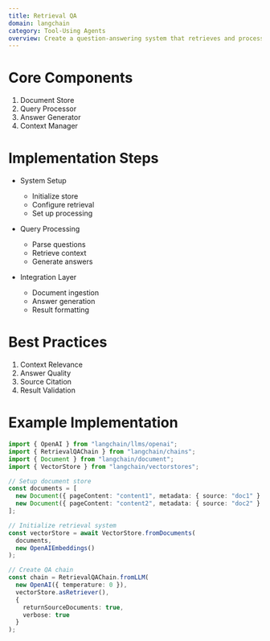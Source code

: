 ```yaml
---
title: Retrieval QA
domain: langchain
category: Tool-Using Agents
overview: Create a question-answering system that retrieves and processes information from a knowledge base.
---
```


# Core Components
1. Document Store
2. Query Processor
3. Answer Generator
4. Context Manager

# Implementation Steps
- System Setup
  - Initialize store
  - Configure retrieval
  - Set up processing

- Query Processing
  - Parse questions
  - Retrieve context
  - Generate answers

- Integration Layer
  - Document ingestion
  - Answer generation
  - Result formatting

# Best Practices
1. Context Relevance
2. Answer Quality
3. Source Citation
4. Result Validation

# Example Implementation
```typescript
import { OpenAI } from "langchain/llms/openai";
import { RetrievalQAChain } from "langchain/chains";
import { Document } from "langchain/document";
import { VectorStore } from "langchain/vectorstores";

// Setup document store
const documents = [
  new Document({ pageContent: "content1", metadata: { source: "doc1" } }),
  new Document({ pageContent: "content2", metadata: { source: "doc2" } })
];

// Initialize retrieval system
const vectorStore = await VectorStore.fromDocuments(
  documents,
  new OpenAIEmbeddings()
);

// Create QA chain
const chain = RetrievalQAChain.fromLLM(
  new OpenAI({ temperature: 0 }),
  vectorStore.asRetriever(),
  {
    returnSourceDocuments: true,
    verbose: true
  }
);
```
